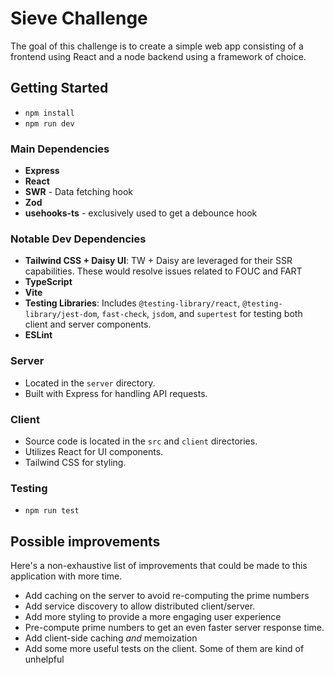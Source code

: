 # Sieve Challenge

The goal of this challenge is to create a simple web app consisting of a frontend using React and a node backend using a framework of choice.

## Getting Started

- `npm install`
- `npm run dev`

### Main Dependencies

- **Express**
- **React**
- **SWR** - Data fetching hook
- **Zod**
- **usehooks-ts** - exclusively used to get a debounce hook

### Notable Dev Dependencies

- **Tailwind CSS + Daisy UI**: TW + Daisy are leveraged for their SSR capabilities. These would resolve issues related to FOUC and FART
- **TypeScript**
- **Vite**
- **Testing Libraries**: Includes `@testing-library/react`, `@testing-library/jest-dom`, `fast-check`, `jsdom`, and `supertest` for testing both client and server components.
- **ESLint**

### Server

- Located in the `server` directory.
- Built with Express for handling API requests.

### Client

- Source code is located in the `src` and `client` directories.
- Utilizes React for UI components.
- Tailwind CSS for styling.

### Testing

- `npm run test`

## Possible improvements

Here's a non-exhaustive list of improvements that could be made to this application with more time.

- Add caching on the server to avoid re-computing the prime numbers
- Add service discovery to allow distributed client/server.
- Add more styling to provide a more engaging user experience
- Pre-compute prime numbers to get an even faster server response time.
- Add client-side caching _and_ memoization
- Add some more useful tests on the client. Some of them are kind of unhelpful
